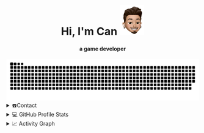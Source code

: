 <div align="center">
<h1 align="center">Hi, I'm Can <img width="64" src="https://github.com/canmujde/canmujde/blob/main/resources/can-memoji.png"></h1>
<h4 align="center">a game developer</h4>
</div>

<div align="center">
  <img  src="https://github.com/canmujde/canmujde/blob/main/resources/grid-snake.svg"
       alt="snake" />
</div>

<details>
  <summary>☎️Contact</summary>
<div>
    <p align="center">
      <br/>
      <a href="https://www.linkedin.com/in/canmujde/" target="_blank"><img align="center"
         src="https://img.shields.io/badge/linkedin-%231DA1F2.svg?style=for-the-badge&logo=linkedin&logoColor=white"
         alt="canmujde-linkedin" height="30"/></a>
    </p>
</div>
</details>
<details> 
  <summary>💻 GitHub Profile Stats</summary>
  <div>
    <h2 align="center"> 📊 Github stats </h2>
      <br/>
        <p align="center">
          <a href="https://github.com/1999AZZAR/">
          <img src="https://github-readme-stats.vercel.app/api/top-langs/?username=canmujde&langs_count=6&theme=gruvbox&layout=compact&hide_border=true" alt="canmujde :: Top Langs" /></a>
        </p>
        <p align="center">
          <a href="https://github.com/canmujde/">
          <img width="49.5%" src="https://github-readme-stats.vercel.app/api?username=canmujde&show_icons=true&theme=gruvbox&hide_border=true" />
          <img width="49.5%" src="https://github-readme-streak-stats.herokuapp.com/?user=canmujde&theme=gruvbox&hide_border=true" />
          </a>
       </p>
     <br>
  </div>    
</details>

<details>
  <summary>📈 Activity Graph</summary>
  <br/>
  <h2 align="center"> Current Activity </h2>
<a href="https://github.com/canmujde"><img alt="can's activity graph" src="https://activity-graph.herokuapp.com/graph/?username=canmujde&bg_color=000&color=fff&line=00E676&point=fff&hide_border=true" /></a>
</details>